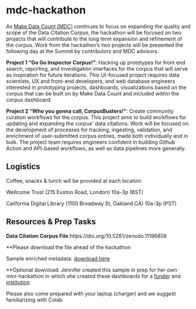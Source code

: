 # mdc-hackathon
As [Make Data Count (MDC)](https://makedatacount.org) continues to focus on expanding the quality and scope of the Data Citation Corpus, the hackathon will be focused on two projects that will contribute to the long term expansion and refinement of the corpus. Work from the hackathon’s two projects will be presented the following day at the Summit by contributors and MDC advisors.  

<b>Project 1 “Go Go Inspector Corpus!”</b>: Hacking up prototypes for front end search, reporting, and investigation interfaces for the corpus that will serve as inspiration for future iterations. This UI-focused project requires data scientists, UX and front-end developers, and web database engineers interested in prototyping projects, dashboards, visualizations based on the corpus that can be built on by Make Data Count and included within the corpus dashboard.

<b>Project 2 “Who you gonna call, CorpusBusters!”</b>: Create community curation workflows for the corpus. This project aims to build workflows for updating and expanding the corpus' data citations. Work will be focused on the development of processes for tracking, ingesting, validation, and enrichment of user-submitted corpus entries, made both individually and in bulk. The project team requires engineers confident in building Github Action and API-based workflows, as well as data pipelines more generally.

<h2>Logistics</h2>
Coffee, snacks & lunch will be provided at each location

Wellcome Trust (215 Euston Road, London) 
10a-3p (BST)

California Digital Library (1100 Broadway St, Oakland CA) 
10a-3p (PST)

<h2>Resources & Prep Tasks</h2>
<b>Data Citation Corpus File</b>:https://doi.org/10.5281/zenodo.11196858 

**Please download the file ahead of the hackathon

Sample enriched metadata: [download here](https://drive.google.com/file/d/1prwXjf7fgJWfxhXNRWI77jL5CpVhXBBh/view?ts=66cb8a99)

**Optional download: Jennifer created this sample in prep for her own mini-hackathon in which she created these dashboards for a [funder](https://jenniferlin15.tadabase.io/make-data-count-prototype/wellcome-trust-demo) and [institution](https://jenniferlin15.tadabase.io/make-data-count-prototype/mdc-univ-cape-town-demo)

Please also come prepared with your laptop (charger) and we suggest familiarizing with Colab
